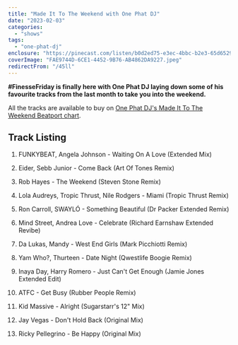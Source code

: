 ```yaml
---
title: "Made It To The Weekend with One Phat DJ"
date: "2023-02-03"
categories:
  - "shows"
tags:
  - "one-phat-dj"
enclosure: "https://pinecast.com/listen/b0d2ed75-e3ec-4bbc-b2e3-65d652960c8f.mp3 57793625 audio/mpeg "
coverImage: "FAE9744D-6CE1-4452-9B76-AB4862DA9227.jpeg"
redirectFrom: "/45ll"
---
```


**#FinesseFriday is finally here with One Phat DJ laying down some of his favourite tracks from the last month to take you into the weekend.**

All the tracks are available to buy on [One Phat DJ's Made It To The Weekend Beatport chart](https://www.beatport.com/chart/made-it-to-the-weekend/763690).

## **Track Listing**

1. FUNKYBEAT, Angela Johnson - Waiting On A Love (Extended Mix)

2. Eider, Sebb Junior - Come Back (Art Of Tones Remix)

3. Rob Hayes - The Weekend (Steven Stone Remix)

4. Lola Audreys, Tropic Thrust, Nile Rodgers - Miami (Tropic Thrust Remix)

5. Ron Carroll, SWAYLÓ - Something Beautiful (Dr Packer Extended Remix)

6. Mind Street, Andrea Love - Celebrate (Richard Earnshaw Extended Revibe)

7. Da Lukas, Mandy - West End Girls (Mark Picchiotti Remix)

8. Yam Who?, Thurteen - Date Night (Qwestlife Boogie Remix)

9. Inaya Day, Harry Romero - Just Can't Get Enough (Jamie Jones Extended Edit)

10. ATFC - Get Busy (Rubber People Remix)

11. Kid Massive - Alright (Sugarstarr's 12" Mix)

12. Jay Vegas - Don't Hold Back (Original Mix)

13. Ricky Pellegrino - Be Happy (Original Mix)
